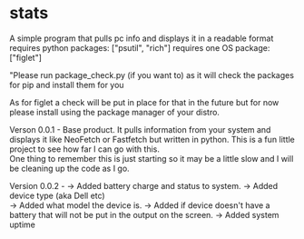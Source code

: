 # stats
A simple program that pulls pc info and displays it in a readable format
requires python packages:
["psutil", "rich"]
requires one OS package:
["figlet"]

"Please run package_check.py (if you want to) as it will check the packages for pip and install them for you

As for figlet a check will be put in place for that in the future but for now please install using the package manager of your distro.

Verson 0.0.1 - Base product.  It pulls information from your system and displays it like NeoFetch or Fastfetch but written in python.  This is a fun little project to see how far I can go with this.  
One thing to remember this is just starting so it may be a little slow and I will be cleaning up the code as I go.

Version 0.0.2 - 
-> Added battery charge and status to system. 
-> Added device type (aka Dell etc)  
-> Added what model the device is.
-> Added if device doesn't have a battery that will not be put 
   in the output on the screen.
-> Added system uptime


